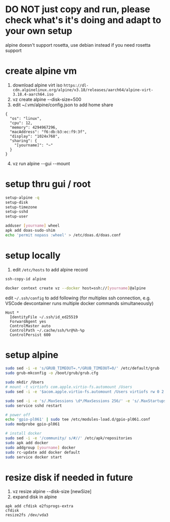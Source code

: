 # DO NOT just copy and run, please check what's it's doing and adapt to your own setup

alpine doesn't support rosetta, use debian instead if you need rosetta support

# create alpine vm 
1. download alpine virt iso `https://dl-cdn.alpinelinux.org/alpine/v3.18/releases/aarch64/alpine-virt-3.18.4-aarch64.iso`
2. vz create alpine --disk-size=500
3. edit ~/.vm/alpine/config.json to add home share
```
{
  "os": "linux",
  "cpu": 12,
  "memory": 4294967296,
  "macAddress": "f6:db:b3:ec:f9:3f",
  "display": "1024x768",
  "sharing": {
    "[yourname]": "~"
  }
}
```
4. vz run alpine --gui --mount 

# setup thru gui / root
```sh
setup-alpine -q
setup-disk
setup-timezone
setup-sshd
setup-user

adduser [yourname] wheel
apk add doas-sudo-shim
echo 'permit nopass :wheel' > /etc/doas.d/doas.conf
```

# setup locally
1. edit `/etc/hosts` to add alpine record
```sh
ssh-copy-id alpine

docker context create vz --docker host=ssh://[yourname]@alpine
```
edit `~/.ssh/config` to add following (for multiplex ssh connection, e.g. VSCode devcontainer runs multiple docker commands simultaneously)
```
Host *
  IdentityFile ~/.ssh/id_ed25519
  ForwardAgent yes
  ControlMaster auto
  ControlPath ~/.cache/ssh/%r@%h-%p
  ControlPersist 600
```

# setup alpine
```sh
sudo sed -i -e 's/GRUB_TIMEOUT=.*/GRUB_TIMEOUT=0/' /etc/default/grub
sudo grub-mkconfig -o /boot/grub/grub.cfg

sudo mkdir /Users
# mount -t virtiofs com.apple.virtio-fs.automount /Users
sudo sed -i -e '$acom.apple.virtio-fs.automount /Users virtiofs rw 0 2' /etc/fstab

sudo sed -i -e 's/.MaxSessions \d*/MaxSessions 256/' -e 's/.MaxStartups .*/MaxStartups 128:30:256/' /etc/ssh/sshd_config
sudo service sshd restart

# power off
echo 'gpio-pl061' | sudo tee /etc/modules-load.d/gpio-pl061.conf
sudo modprobe gpio-pl061

# install docker
sudo sed -i -e '/community/ s/#//' /etc/apk/repositories
sudo apk add docker
sudo addgroup [yourname] docker
sudo rc-update add docker default
sudo service docker start
```

# resize disk if needed in future
1. vz resize alpine --disk-size [newSize]
2. expand disk in alpine
```
apk add cfdisk e2fsprogs-extra
cfdisk
resize2fs /dev/vda3
```